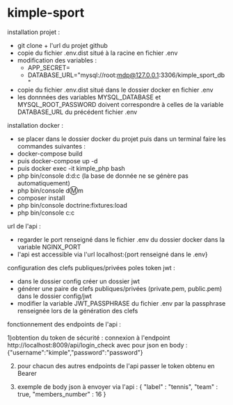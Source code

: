 # kimple-sport

installation projet :
- git clone + l'url du projet github
- copie du fichier .env.dist situé à la racine en fichier .env
- modification des variables :
  * APP_SECRET=
  * DATABASE_URL="mysql://root:mdp@127.0.0.1:3306/kimple_sport_db"
- copie du fichier .env.dist situé dans le dossier docker en fichier .env
- les donnnées des variables MYSQL_DATABASE et
  MYSQL_ROOT_PASSWORD doivent correspondre à celles de la variable
  DATABASE_URL du précédent fichier .env

installation docker :
- se placer dans le dossier docker du projet puis
dans un terminal faire les commandes suivantes :
- docker-compose build
- puis docker-compose up -d
- puis docker exec -it kimple_php bash
- php bin/console d:d:c (la base de donnée ne se génère pas automatiquement)
- php bin/console d:m:m
- composer install
- php bin/console doctrine:fixtures:load
- php bin/console c:c

url de l'api :
- regarder le port renseigné dans le fichier .env du dossier docker
  dans la variable NGINX_PORT
- l'api est accessible via l'url localhost:{port renseigné dans le .env}

configuration des clefs publiques/privées poles token jwt :
- dans le dossier config créer un dossier jwt
- générer une paire de clefs publiques/privées (private.pem, public.pem) dans le dossier config/jwt
- modifier la variable JWT_PASSPHRASE du fichier .env par la passphrase renseignée lors de la génération des clefs


fonctionnement des endpoints de l'api :

1)obtention du token de sécurité :
connexion à l'endpoint http://localhost:8009/api/login_check
avec pour json en body :
{"username":"kimple","password":"password"}

2) pour chacun des autres endpoints de l'api passer 
le token obtenu en Bearer
   
3) exemple de body json à envoyer via l'api :
   {
   "label" : "tennis",
   "team" : true,
   "members_number" : 16
   }